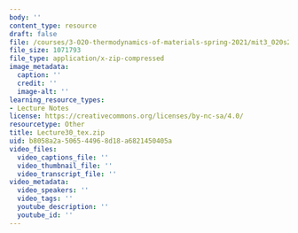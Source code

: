 ```yaml
---
body: ''
content_type: resource
draft: false
file: /courses/3-020-thermodynamics-of-materials-spring-2021/mit3_020s21_lecture30_tex.zip
file_size: 1071793
file_type: application/x-zip-compressed
image_metadata:
  caption: ''
  credit: ''
  image-alt: ''
learning_resource_types:
- Lecture Notes
license: https://creativecommons.org/licenses/by-nc-sa/4.0/
resourcetype: Other
title: Lecture30_tex.zip
uid: b8058a2a-5065-4496-8d18-a6821450405a
video_files:
  video_captions_file: ''
  video_thumbnail_file: ''
  video_transcript_file: ''
video_metadata:
  video_speakers: ''
  video_tags: ''
  youtube_description: ''
  youtube_id: ''
---
```

